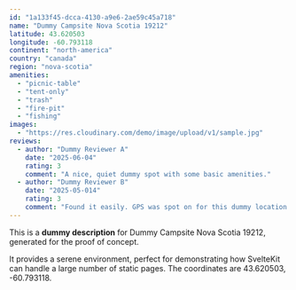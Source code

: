 ```yaml
---
id: "1a133f45-dcca-4130-a9e6-2ae59c45a718"
name: "Dummy Campsite Nova Scotia 19212"
latitude: 43.620503
longitude: -60.793118
continent: "north-america"
country: "canada"
region: "nova-scotia"
amenities:
  - "picnic-table"
  - "tent-only"
  - "trash"
  - "fire-pit"
  - "fishing"
images:
  - "https://res.cloudinary.com/demo/image/upload/v1/sample.jpg"
reviews:
  - author: "Dummy Reviewer A"
    date: "2025-06-04"
    rating: 3
    comment: "A nice, quiet dummy spot with some basic amenities."
  - author: "Dummy Reviewer B"
    date: "2025-05-014"
    rating: 3
    comment: "Found it easily. GPS was spot on for this dummy location."
---
```


This is a **dummy description** for Dummy Campsite Nova Scotia 19212, generated for the proof of concept.

It provides a serene environment, perfect for demonstrating how SvelteKit can handle a large number of static pages. The coordinates are 43.620503, -60.793118.
